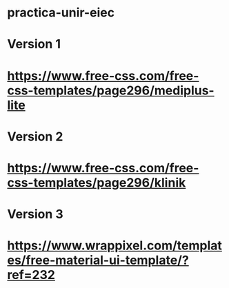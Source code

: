 # practica-unir-eiec
# Version 1
# https://www.free-css.com/free-css-templates/page296/mediplus-lite
# Version 2
# https://www.free-css.com/free-css-templates/page296/klinik
# Version 3
# https://www.wrappixel.com/templates/free-material-ui-template/?ref=232